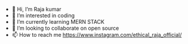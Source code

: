 - 👋 Hi, I’m Raja kumar
- 👀 I’m interested in coding
- 🌱 I’m currently learning MERN STACK
- 💞️ I’m looking to collaborate on open source
- 📫 How to reach me https://www.instagram.com/ethical_raja_official/

<!---
rajabca04/rajabca04 is a ✨ special ✨ repository because its `README.md` (this file) appears on your GitHub profile.
You can click the Preview link to take a look at your changes.
--->
